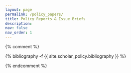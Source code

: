 ```yaml
---
layout: page
permalink: /policy_papers/
title: Policy Reports & Issue Briefs
description: 
nav: false
nav_order: 1
---
```

<!-- _pages/policy_papers.md -->
{% comment %}
<div class="policy_papers">

{% bibliography -f {{ site.scholar_policy.bibliography }} %}

</div>
{% endcomment %}

